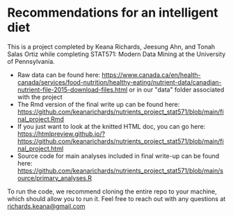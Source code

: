 # Recommendations for an intelligent diet


This is a project completed by Keana Richards, Jeesung Ahn, and Tonah Salas Ortiz while completing STAT571: Modern Data Mining at the University of Pennsylvania. 

- Raw data can be found here: https://www.canada.ca/en/health-canada/services/food-nutrition/healthy-eating/nutrient-data/canadian-nutrient-file-2015-download-files.html or in our "data" folder associated with the project
- The Rmd version of the final write up can be found here: https://github.com/keanarichards/nutrients_project_stat571/blob/main/final_project.Rmd
- If you just want to look at the knitted HTML doc, you can go here: https://htmlpreview.github.io/?https://github.com/keanarichards/nutrients_project_stat571/blob/main/final_project.html
- Source code for main analyses included in final write-up can be found here: https://github.com/keanarichards/nutrients_project_stat571/blob/main/source/primary_analyses.R

To run the code, we recommend cloning the entire repo to your machine, which should allow you to run it. Feel free to reach out with any questions at richards.keana@gmail.com
 
